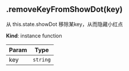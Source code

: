 <a name="module_CommonSetting+removeKeyFromShowDot"></a>

## .removeKeyFromShowDot(key)
从 this.state.showDot 移除某key，从而隐藏小红点

**Kind**: instance function  

| Param | Type |
| --- | --- |
| key | <code>string</code> | 

